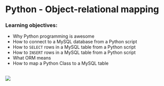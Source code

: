 # Python - Object-relational mapping
### Learning objectives:

* Why Python programming is awesome
* How to connect to a MySQL database from a Python script
* How to `SELECT` rows in a MySQL table from a Python script
* How to `INSERT` rows in a MySQL table from a Python script
* What ORM means
* How to map a Python Class to a MySQL table
<br>
<img src="https://www.holbertonschool.com/holberton-logo.png">